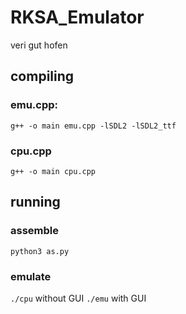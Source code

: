 # RKSA_Emulator
veri gut
hofen
## compiling
### emu.cpp:
`g++ -o main emu.cpp -lSDL2 -lSDL2_ttf`
### cpu.cpp
`g++ -o main cpu.cpp`

## running
### assemble
`python3 as.py`
### emulate
`./cpu` without GUI
`./emu` with GUI